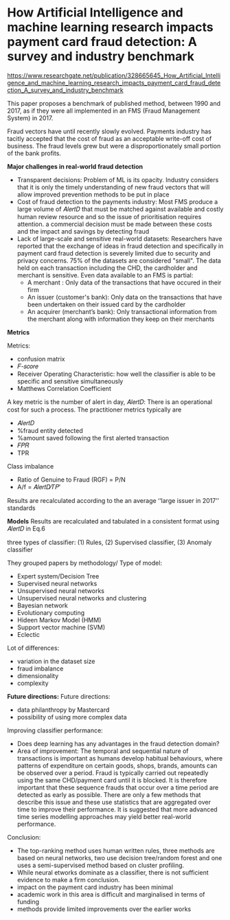 # How Artificial Intelligence and machine learning research impacts payment card fraud detection: A survey and industry benchmark

https://www.researchgate.net/publication/328665645_How_Artificial_Intelligence_and_machine_learning_research_impacts_payment_card_fraud_detection_A_survey_and_industry_benchmark

This paper proposes a benchmark of published method, between 1990 and 2017, as if they were all implemented in an FMS (Fraud Management System) in 2017.

Fraud vectors have until recently slowly evolved. Payments industry has tacitly accepted that the cost of fraud as an acceptable write-off cost of business. The fraud
levels grew but were a disproportionately small portion of the bank profits.

**Major challenges in real-world fraud detection**
- Transparent decisions: Problem of ML is its opacity. Industry considers that it is only the timely understanding of new fraud vectors that will allow improved prevention methods to be put in place
- Cost of fraud detection to the payments industry: Most FMS produce a large volume of 𝐴𝑙𝑒𝑟𝑡𝐷 that must be matched against available and costly human review resource and so the issue of prioritisation requires attention. a commercial decision must be made between these costs and the impact and savings by detecting fraud
- Lack of large-scale and sensitive real-world datasets: Researchers have reported that the exchange of ideas in fraud detection and specifically in payment card fraud detection is severely limited due to security and privacy concerns. 75% of the datasets are considered "small".
The data held on each transaction including the CHD, the cardholder and merchant is sensitive. 
Even data available to an FMS is partial:
  - A merchant : Only data of the transactions that have occured in their firm
  - An issuer (customer's bank):  Only data on the transactions that have been undertaken on their issued card by the cardholder
  - An acquirer (merchant’s bank): Only transactional information from the merchant along with information they keep on their merchants


**Metrics**

Metrics:
- confusion matrix
- 𝐹-𝑠𝑐𝑜𝑟𝑒
- Receiver Operating Characteristic: how well the classifier is able to be specific and sensitive simultaneously
- Matthews Correlation Coefficient

A key metric is the number of alert in day, 𝐴𝑙𝑒𝑟𝑡𝐷: There is an operational cost for such a process.
The practitioner metrics typically are
- 𝐴𝑙𝑒𝑟𝑡𝐷
- %fraud entity detected
- %amount saved following the first alerted transaction
- 𝐹𝑃𝑅
- TPR

Class imbalance
- Ratio of Genuine to Fraud (RGF) = P/N
- A/f = 𝐴𝑙𝑒𝑟𝑡𝐷∕𝑇𝑃′

Results are recalculated according to the an average ‘‘large issuer in 2017’’ standards


**Models**
Results are recalculated and tabulated in a consistent format using 𝐴𝑙𝑒𝑟𝑡𝐷 in Eq.6

three types of classifier: (1) Rules, (2) Supervised classifier, (3) Anomaly classifier

They grouped papers by methodology/ Type of model:
- Expert system/Decision Tree
- Supervised neural networks
- Unsupervised neural networks
- Unsupervised neural networks and clustering
- Bayesian network
- Evolutionary computing
- Hideen Markov Model (HMM)
- Support vector machine (SVM)
- Eclectic

Lot of differences:
- variation in the dataset size
- fraud imbalance
- dimensionality
- complexity

**Future directions:**
Future directions:
- data philanthropy by Mastercard
- possibility of using more complex data

Improving classifier performance:
- Does deep learning has any advantages in the fraud detection domain?
- Area of improvement: The temporal and sequential nature of transactions is important as humans develop habitual behaviours, where patterns of expenditure on certain goods, shops, brands, amounts can be observed over a period. Fraud is typically carried out repeatedly using the same CHD/payment card until it is blocked. It is therefore important that these sequence frauds that occur over a time period are detected as early as possible. There are only a few methods that describe this issue and these use statistics that are aggregated over time to improve their performance. It is suggested that more advanced time series modelling approaches may yield better real-world performance.


Conclusion:
- The top-ranking method uses human written rules, three methods are based on neural networks, two use decision tree/random forest and one uses a semi-supervised method based on cluster profiling. 
- While neural etworks dominate as a classifier, there is not sufficient evidence to make a firm conclusion.
- impact on the payment card industry has been minimal
- academic work in this area is difficult and marginalised in terms of funding
- methods provide limited improvements over the earlier works


